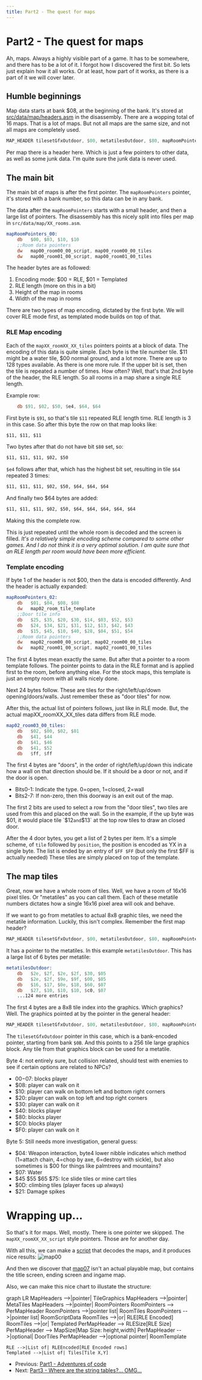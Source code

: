 ```yaml
---
title: Part2 - The quest for maps
---
```


# Part2 - The quest for maps

Ah, maps. Always a highly visible part of a game. It has to be somewhere, and there has to be a lot of it. I forgot how I discovered the first bit.
So lets just explain how it all works. Or at least, how part of it works, as there is a part of it we will cover later.

## Humble beginnings

Map data starts at bank $08, at the beginning of the bank. It's stored at [src/data/map/headers.asm](https://github.com/daid/FFA-Disassembly/blob/master/src/data/map/headers.asm) in the disassembly.
There are a wopping total of 16 maps. That is a lot of maps. But not all maps are the same size, and not all maps are completely used.
```asm
MAP_HEADER tilesetGfxOutdoor, $00, metatilesOutdoor, $80, mapRoomPointers_00, $d7, $3c
```
Per map there is a header here. Which is just a few pointers to other data, as well as some junk data. I'm quite sure the junk data is never used.

## The main bit

The main bit of maps is after the first pointer. The `mapRoomPointers` pointer, it's stored with a bank number, so this data can be in any bank.

The data after the `mapRoomPointers` starts with a small header, and then a large list of pointers. The disassembly has this nicely split into files per map in `src/data/map/XX_rooms.asm`.

```asm
mapRoomPointers_00:
    db   $00, $03, $10, $10
    ;;Room data pointers
    dw   map00_room00_00_script, map00_room00_00_tiles
    dw   map00_room01_00_script, map00_room01_00_tiles
```

The header bytes are as followed:
1. Encoding mode: $00 = RLE, $01 = Templated
2. RLE length (more on this in a bit)
3. Height of the map in rooms
4. Width of the map in rooms

There are two types of map encoding, dictated by the first byte. We will cover RLE mode first, as templated mode builds on top of that.

### RLE Map encoding

Each of the `mapXX_roomXX_XX_tiles` pointers points at a block of data. The encoding of this data is quite simple. Each byte is the tile number tile.
$11 might be a water tile, $00 normal ground, and a lot more. There are up to 128 types available. As there is one more rule. If the upper bit is set,
then the tile is repeated a number of times. How often? Well, that's that 2nd byte of the header, the RLE length. So all rooms in a map share a single RLE length.

Example row:
```asm
    db $91, $02, $50, $e4, $64, $64
```
First byte is `$91`, so that's tile `$11` repeated RLE length time. RLE length is 3 in this case. So after this byte the row on that map looks like:
```asm
$11, $11, $11
```
Two bytes after that do not have bit `$80` set, so:
```asm
$11, $11, $11, $02, $50
```
`$e4` follows after that, which has the highest bit set, resulting in tile `$64` repeated 3 times:
```asm
$11, $11, $11, $02, $50, $64, $64, $64
```
And finally two $64 bytes are added:
```asm
$11, $11, $11, $02, $50, $64, $64, $64, $64, $64
```
Making this the complete row.

This is just repeated until the whole room is decoded and the screen is filled. *It's a relatively simple encoding scheme compared to some other games. And I do not think it is a very optimal solution. I am quite sure that an RLE length per room would have been more efficient.*

### Template encoding

If byte 1 of the header is not $00, then the data is encoded differently. And the header is actually expanded:
```asm
mapRoomPointers_02:
    db   $01, $04, $08, $08
    dw   map02_room_tile_template
    ;;Door tile info
    db   $25, $35, $20, $30, $14, $03, $52, $53
    db   $24, $34, $21, $31, $12, $13, $42, $43
    db   $15, $45, $10, $40, $28, $04, $51, $54
    ;;Room data pointers
    dw   map02_room00_00_script, map02_room00_00_tiles
    dw   map02_room01_00_script, map02_room01_00_tiles
```
The first 4 bytes mean exactly the same. But after that a pointer to a room template follows. The pointer points to data in the RLE format and is applied first to the room, before anything else. For the stock maps, this template is just an empty room with all walls nicely done.

Next 24 bytes follow. These are tiles for the right/left/up/down opening/doors/walls. Just remember these as "door tiles" for now.

After this, the actual list of pointers follows, just like in RLE mode. But, the actual mapXX_roomXX_XX_tiles data differs from RLE mode.
```asm
map02_room03_00_tiles:
    db   $02, $00, $02, $01
    db   $41, $44
    db   $41, $46
    db   $41, $52
    db   $ff, $ff
```
The first 4 bytes are "doors", in the order of right/left/up/down this indicate how a wall on that direction should be. If it should be a door or not, and if the door is open.

* Bits0-1: Indicate the type. 0=open, 1=closed, 2=wall
* Bits2-7: If non-zero, then this doorway is an exit out of the map.

The first 2 bits are used to select a row from the "door tiles", two tiles are used from this and placed on the wall. So in the example, if the up byte was $01, it would place tile `$12` and `$13` at the top row tiles to draw an closed door.

After the 4 door bytes, you get a list of 2 bytes per item. It's a simple scheme, of `tile` followed by `position`, the position is encoded as YX in a single byte. The list is ended by an entry of `$FF $FF` (but only the first $FF is actually needed) These tiles are simply placed on top of the template.

## The map tiles

Great, now we have a whole room of tiles. Well, we have a room of 16x16 pixel tiles. Or "metatiles" as you can call them. Each of these metatile numbers dictates how a single 16x16 pixel area will ook and behave.

If we want to go from metatiles to actual 8x8 graphic tiles, we need the metatile information. Luckily, this isn't complex. Remember the first map header? 
```asm
MAP_HEADER tilesetGfxOutdoor, $00, metatilesOutdoor, $80, mapRoomPointers_00, $d7, $3c
```
It has a pointer to the metatiles. In this example `metatilesOutdoor`. This has a large list of 6 bytes per metatile:
```asm
metatilesOutdoor:
    db   $2e, $2f, $2e, $2f, $30, $05
    db   $2e, $2f, $9e, $9f, $00, $05
    db   $16, $17, $0e, $18, $60, $07
    db   $27, $10, $10, $10, $c0, $07
    ...124 more entries
```

The first 4 bytes are a 8x8 tile index into the graphics. Which graphics? Well. The graphics pointed at by the pointer in the general header:
```asm
MAP_HEADER tilesetGfxOutdoor, $00, metatilesOutdoor, $80, mapRoomPointers_00, $d7, $3c
```
The `tilesetGfxOutdoor` pointer in this case, which is a bank-encoded pointer, starting from bank `$0B`. And this points to a 256 tile large graphics block. Any tile from that graphics block can be used for a metatile.

Byte 4: not entirely sure, but collision related, should test with enemies to see if certain options are related to NPCs?
* $00-$07: blocks player
* $08: player can walk on it
* $10: player can walk on bottom left and bottom right corners
* $20: player can walk on top left and top right corners
* $30: player can walk on it
* $40: blocks player
* $80: blocks player
* $C0: blocks player
* $F0: player can walk on it

Byte 5: Still needs more investigation, general guess:
* $04: Weapon interaction, byte4 lower nibble indicates which method (1=attach chain, 4=chop by axe, 6=destroy with sickle), but also sometimes is $00 for things like palmtrees and mountains?
* $07: Water
* $45 $55 $65 $75: Ice slide tiles or mine cart tiles
* $0D: climbing tiles (player faces up always)
* $21: Damage spikes

# Wrapping up...

So that's it for maps. Well, mostly. There is one pointer we skipped. The `mapXX_roomXX_XX_script` style pointers. Those are for another day.

With all this, we can make a [script](https://github.com/daid/FFA-Disassembly/blob/master/tools/mapExport.py) that decodes the maps, and it produces nice results:
![map00](img/map00.png)

And then we discover that [map07](img/map07.png) isn't an actual playable map, but contains the title screen, ending screen and ingame map.

Also, we can make this nice chart to illustate the structure:

<div class="mermaid">
graph LR
    MapHeaders -->|pointer| TileGraphics
    MapHeaders -->|pointer| MetaTiles
    MapHeaders -->|pointer| RoomPointers
    RoomPointers --> PerMapHeader
    RoomPointers -->|pointer list| RoomTiles
    RoomPointers -->|pointer list| RoomScriptData
    RoomTiles -->|or| RLE[RLE Encoded]
    RoomTiles -->|or| Templated
    PerMapHeader --> RLESize[RLE Size]
    PerMapHeader --> MapSize[Map Size: height,width]
    PerMapHeader -->|optional| DoorTiles
    PerMapHeader -->|optional pointer| RoomTemplate

    RLE -->|List of| RLEEncoded[RLE Encoded rows]
    Templated -->|List of| Tiles[Tile X,Y]
</div>    
    
* Previous: [Part1 - Adventures of code](part1)
* Next: [Part3 - Where are the string tables?... OMG...](part3)
